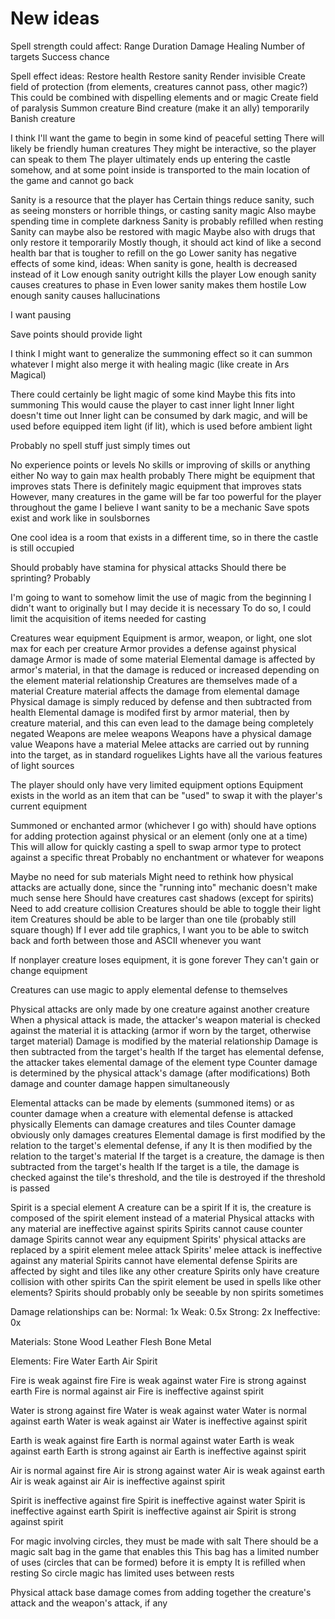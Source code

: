 # New ideas

Spell strength could affect:
Range
Duration
Damage
Healing
Number of targets
Success chance

Spell effect ideas:
Restore health
Restore sanity
Render invisible
Create field of protection (from elements, creatures cannot pass, other magic?) This could be combined with dispelling elements and or magic
Create field of paralysis
Summon creature
Bind creature (make it an ally) temporarily
Banish creature

I think I'll want the game to begin in some kind of peaceful setting
There will likely be friendly human creatures
They might be interactive, so the player can speak to them
The player ultimately ends up entering the castle somehow, and at some point inside is transported to the main location of the game and cannot go back

Sanity is a resource that the player has
Certain things reduce sanity, such as seeing monsters or horrible things, or casting sanity magic
Also maybe spending time in complete darkness
Sanity is probably refilled when resting
Sanity can maybe also be restored with magic
Maybe also with drugs that only restore it temporarily
Mostly though, it should act kind of like a second health bar that is tougher to refill on the go
Lower sanity has negative effects of some kind, ideas:
When sanity is gone, health is decreased instead of it
Low enough sanity outright kills the player
Low enough sanity causes creatures to phase in
Even lower sanity makes them hostile
Low enough sanity causes hallucinations

I want pausing

Save points should provide light

I think I might want to generalize the summoning effect so it can summon whatever
I might also merge it with healing magic (like create in Ars Magical)

There could certainly be light magic of some kind
Maybe this fits into summoning
This would cause the player to cast inner light
Inner light doesn't time out
Inner light can be consumed by dark magic, and will be used before equipped item light (if lit), which is used before ambient light

Probably no spell stuff just simply times out

No experience points or levels
No skills or improving of skills or anything either
No way to gain max health probably
There might be equipment that improves stats
There is definitely magic equipment that improves stats
However, many creatures in the game will be far too powerful for the player throughout the game
I believe I want sanity to be a mechanic
Save spots exist and work like in soulsbornes

One cool idea is a room that exists in a different time, so in there the castle is still occupied

Should probably have stamina for physical attacks
Should there be sprinting? Probably

I'm going to want to somehow limit the use of magic from the beginning
I didn't want to originally but I may decide it is necessary
To do so, I could limit the acquisition of items needed for casting

Creatures wear equipment
Equipment is armor, weapon, or light, one slot max for each per creature
Armor provides a defense against physical damage
Armor is made of some material
Elemental damage is affected by armor's material, in that the damage is reduced or increased depending on the element material relationship
Creatures are themselves made of a material
Creature material affects the damage from elemental damage
Physical damage is simply reduced by defense and then subtracted from health
Elemental damage is modifed first by armor material, then by creature material, and this can even lead to the damage being completely negated
Weapons are melee weapons
Weapons have a physical damage value
Weapons have a material
Melee attacks are carried out by running into the target, as in standard roguelikes
Lights have all the various features of light sources

The player should only have very limited equipment options
Equipment exists in the world as an item that can be "used" to swap it with the player's current equipment

Summoned or enchanted armor (whichever I go with) should have options for adding protection against physical or an element (only one at a time)
This will allow for quickly casting a spell to swap armor type to protect against a specific threat
Probably no enchantment or whatever for weapons

Maybe no need for sub materials
Might need to rethink how physical attacks are actually done, since the "running into" mechanic doesn't make much sense here
Should have creatures cast shadows (except for spirits)
Need to add creature collision
Creatures should be able to toggle their light item
Creatures should be able to be larger than one tile (probably still square though)
If I ever add tile graphics, I want you to be able to switch back and forth between those and ASCII whenever you want

If nonplayer creature loses equipment, it is gone forever
They can't gain or change equipment

Creatures can use magic to apply elemental defense to themselves

Physical attacks are only made by one creature against another creature
When a physical attack is made, the attacker's weapon material is checked against the material it is attacking (armor if worn by the target, otherwise target material)
Damage is modified by the material relationship
Damage is then subtracted from the target's health
If the target has elemental defense, the attacker takes elemental damage of the element type
Counter damage is determined by the physical attack's damage (after modifications)
Both damage and counter damage happen simultaneously

Elemental attacks can be made by elements (summoned items) or as counter damage when a creature with elemental defense is attacked physically
Elements can damage creatures and tiles
Counter damage obviously only damages creatures
Elemental damage is first modified by the relation to the target's elemental defense, if any
It is then modified by the relation to the target's material
If the target is a creature, the damage is then subtracted from the target's health
If the target is a tile, the damage is checked against the tile's threshold, and the tile is destroyed if the threshold is passed

Spirit is a special element
A creature can be a spirit
If it is, the creature is composed of the spirit element instead of a material
Physical attacks with any material are ineffective against spirits
Spirits cannot cause counter damage
Spirits cannot wear any equipment
Spirits' physical attacks are replaced by a spirit element melee attack
Spirits' melee attack is ineffective against any material
Spirits cannot have elemental defense
Spirits are affected by sight and tiles like any other creature
Spirits only have creature collision with other spirits
Can the spirit element be used in spells like other elements?
Spirits should probably only be seeable by non spirits sometimes

Damage relationships can be:
Normal: 1x
Weak: 0.5x
Strong: 2x
Ineffective: 0x

Materials:
Stone
Wood
Leather
Flesh
Bone
Metal

Elements:
Fire
Water
Earth
Air
Spirit

Fire is weak against fire
Fire is weak against water
Fire is strong against earth
Fire is normal against air
Fire is ineffective against spirit

Water is strong against fire
Water is weak against water
Water is normal against earth
Water is weak against air
Water is ineffective against spirit

Earth is weak against fire
Earth is normal against water
Earth is weak against earth
Earth is strong against air
Earth is ineffective against spirit

Air is normal against fire
Air is strong against water
Air is weak against earth
Air is weak against air
Air is ineffective against spirit

Spirit is ineffective against fire
Spirit is ineffective against water
Spirit is ineffective against earth
Spirit is ineffective against air
Spirit is strong against spirit

For magic involving circles, they must be made with salt
There should be a magic salt bag in the game that enables this
This bag has a limited number of uses (circles that can be formed) before it is empty
It is refilled when resting
So circle magic has limited uses between rests

Physical attack base damage comes from adding together the creature's attack and the weapon's attack, if any
